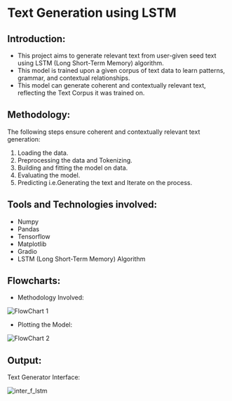 # Text Generation using LSTM
## Introduction:
* This project aims to generate relevant text from user-given seed text using LSTM (Long Short-Term Memory) algorithm. 
* This model is trained upon a given corpus of text data to learn patterns, grammar, and contextual relationships. 
* This model can generate coherent and contextually relevant text, reflecting the Text Corpus it was trained on.
## Methodology:
The following steps ensure coherent and contextually relevant text generation:
1. Loading the data. 
2. Preprocessing the data and Tokenizing.
3. Building and fitting the model on data.
4. Evaluating the model.
5. Predicting i.e.Generating the text and Iterate on the process.
## Tools and Technologies involved:
* Numpy
* Pandas
* Tensorflow
* Matplotlib
* Gradio
* LSTM (Long Short-Term Memory) Algorithm
## Flowcharts:
* Methodology Involved:

![FlowChart 1](https://github.com/TSS-sniper/Text_Generation_using_LSTM/assets/121627136/6e8c60eb-50db-48b6-b711-3f6a2db26bb6)

* Plotting the Model:

![FlowChart 2](https://github.com/TSS-sniper/Text_Generation_using_LSTM/assets/121627136/90be22d1-8345-4222-b63b-dd0fc33173bf)

## Output:
Text Generator Interface:

![inter_f_lstm](https://github.com/TSS-sniper/Text-Generation-using-LSTM/assets/121627136/a16dc060-9406-4b66-9557-3aef8995c169)
